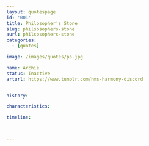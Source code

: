 ```yaml
---
layout: quotespage
id: '001'
title: Philosopher's Stone
slug: philsosophers-stone
aurl: philsosophers-stone
categories:
  - [quotes]

image: /images/quotes/ps.jpg

name: Archie
status: Inactive
arturl: https://www.tumblr.com/hms-harmony-discord


history: 

characteristics: 

timeline: 



---
```

